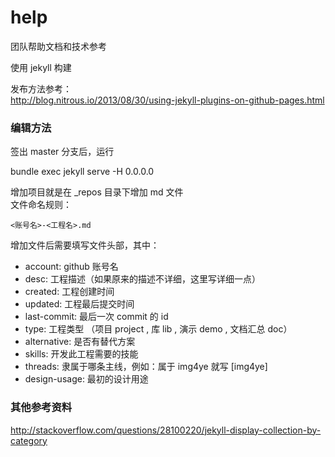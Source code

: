 # help
团队帮助文档和技术参考

使用 jekyll 构建

发布方法参考：  
http://blog.nitrous.io/2013/08/30/using-jekyll-plugins-on-github-pages.html

### 编辑方法

签出 master 分支后，运行

bundle exec jekyll serve -H 0.0.0.0

增加项目就是在 _repos 目录下增加 md 文件  
文件命名规则：

```
<账号名>-<工程名>.md
```

增加文件后需要填写文件头部，其中：

- account: github 账号名
- desc: 工程描述（如果原来的描述不详细，这里写详细一点）
- created: 工程创建时间
- updated: 工程最后提交时间
- last-commit: 最后一次 commit 的 id
- type: 工程类型 （项目 project , 库 lib , 演示 demo , 文档汇总 doc）
- alternative: 是否有替代方案
- skills: 开发此工程需要的技能
- threads: 隶属于哪条主线，例如：属于 img4ye 就写 [img4ye]
- design-usage: 最初的设计用途


### 其他参考资料

http://stackoverflow.com/questions/28100220/jekyll-display-collection-by-category